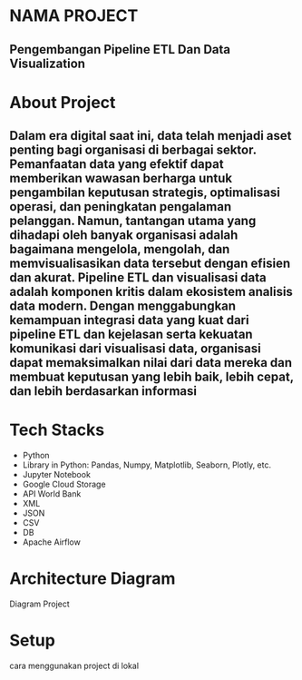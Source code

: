 # NAMA PROJECT
## Pengembangan Pipeline ETL Dan Data Visualization

# About Project
## Dalam era digital saat ini, data telah menjadi aset penting bagi organisasi di berbagai sektor. Pemanfaatan data yang efektif dapat memberikan wawasan berharga untuk pengambilan keputusan strategis, optimalisasi operasi, dan peningkatan pengalaman pelanggan. Namun, tantangan utama yang dihadapi oleh banyak organisasi adalah bagaimana mengelola, mengolah, dan memvisualisasikan data tersebut dengan efisien dan akurat. Pipeline ETL dan visualisasi data adalah komponen kritis dalam ekosistem analisis data modern. Dengan menggabungkan kemampuan integrasi data yang kuat dari pipeline ETL dan kejelasan serta kekuatan komunikasi dari visualisasi data, organisasi dapat memaksimalkan nilai dari data mereka dan membuat keputusan yang lebih baik, lebih cepat, dan lebih berdasarkan informasi


# Tech Stacks
- Python
- Library in Python: Pandas, Numpy, Matplotlib, Seaborn, Plotly, etc.
- Jupyter Notebook
- Google Cloud Storage
- API World Bank
- XML
- JSON
- CSV
- DB
- Apache Airflow

# Architecture Diagram
Diagram Project

# Setup 
cara menggunakan project di lokal

